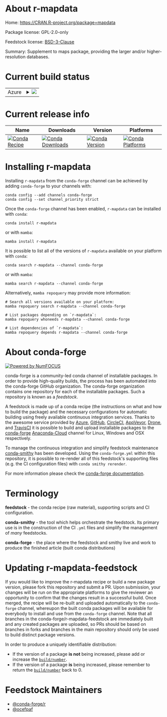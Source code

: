 About r-mapdata
===============

Home: https://CRAN.R-project.org/package=mapdata

Package license: GPL-2.0-only

Feedstock license: [BSD-3-Clause](https://github.com/conda-forge/r-mapdata-feedstock/blob/main/LICENSE.txt)

Summary: Supplement to maps package, providing the larger and/or higher-resolution databases.

Current build status
====================


<table>
    
  <tr>
    <td>Azure</td>
    <td>
      <details>
        <summary>
          <a href="https://dev.azure.com/conda-forge/feedstock-builds/_build/latest?definitionId=1329&branchName=main">
            <img src="https://dev.azure.com/conda-forge/feedstock-builds/_apis/build/status/r-mapdata-feedstock?branchName=main">
          </a>
        </summary>
        <table>
          <thead><tr><th>Variant</th><th>Status</th></tr></thead>
          <tbody><tr>
              <td>linux_64_r_base4.1</td>
              <td>
                <a href="https://dev.azure.com/conda-forge/feedstock-builds/_build/latest?definitionId=1329&branchName=main">
                  <img src="https://dev.azure.com/conda-forge/feedstock-builds/_apis/build/status/r-mapdata-feedstock?branchName=main&jobName=linux&configuration=linux%20linux_64_r_base4.1" alt="variant">
                </a>
              </td>
            </tr><tr>
              <td>linux_64_r_base4.2</td>
              <td>
                <a href="https://dev.azure.com/conda-forge/feedstock-builds/_build/latest?definitionId=1329&branchName=main">
                  <img src="https://dev.azure.com/conda-forge/feedstock-builds/_apis/build/status/r-mapdata-feedstock?branchName=main&jobName=linux&configuration=linux%20linux_64_r_base4.2" alt="variant">
                </a>
              </td>
            </tr><tr>
              <td>osx_64_r_base4.1</td>
              <td>
                <a href="https://dev.azure.com/conda-forge/feedstock-builds/_build/latest?definitionId=1329&branchName=main">
                  <img src="https://dev.azure.com/conda-forge/feedstock-builds/_apis/build/status/r-mapdata-feedstock?branchName=main&jobName=osx&configuration=osx%20osx_64_r_base4.1" alt="variant">
                </a>
              </td>
            </tr><tr>
              <td>osx_64_r_base4.2</td>
              <td>
                <a href="https://dev.azure.com/conda-forge/feedstock-builds/_build/latest?definitionId=1329&branchName=main">
                  <img src="https://dev.azure.com/conda-forge/feedstock-builds/_apis/build/status/r-mapdata-feedstock?branchName=main&jobName=osx&configuration=osx%20osx_64_r_base4.2" alt="variant">
                </a>
              </td>
            </tr><tr>
              <td>win_64</td>
              <td>
                <a href="https://dev.azure.com/conda-forge/feedstock-builds/_build/latest?definitionId=1329&branchName=main">
                  <img src="https://dev.azure.com/conda-forge/feedstock-builds/_apis/build/status/r-mapdata-feedstock?branchName=main&jobName=win&configuration=win%20win_64_" alt="variant">
                </a>
              </td>
            </tr>
          </tbody>
        </table>
      </details>
    </td>
  </tr>
</table>

Current release info
====================

| Name | Downloads | Version | Platforms |
| --- | --- | --- | --- |
| [![Conda Recipe](https://img.shields.io/badge/recipe-r--mapdata-green.svg)](https://anaconda.org/conda-forge/r-mapdata) | [![Conda Downloads](https://img.shields.io/conda/dn/conda-forge/r-mapdata.svg)](https://anaconda.org/conda-forge/r-mapdata) | [![Conda Version](https://img.shields.io/conda/vn/conda-forge/r-mapdata.svg)](https://anaconda.org/conda-forge/r-mapdata) | [![Conda Platforms](https://img.shields.io/conda/pn/conda-forge/r-mapdata.svg)](https://anaconda.org/conda-forge/r-mapdata) |

Installing r-mapdata
====================

Installing `r-mapdata` from the `conda-forge` channel can be achieved by adding `conda-forge` to your channels with:

```
conda config --add channels conda-forge
conda config --set channel_priority strict
```

Once the `conda-forge` channel has been enabled, `r-mapdata` can be installed with `conda`:

```
conda install r-mapdata
```

or with `mamba`:

```
mamba install r-mapdata
```

It is possible to list all of the versions of `r-mapdata` available on your platform with `conda`:

```
conda search r-mapdata --channel conda-forge
```

or with `mamba`:

```
mamba search r-mapdata --channel conda-forge
```

Alternatively, `mamba repoquery` may provide more information:

```
# Search all versions available on your platform:
mamba repoquery search r-mapdata --channel conda-forge

# List packages depending on `r-mapdata`:
mamba repoquery whoneeds r-mapdata --channel conda-forge

# List dependencies of `r-mapdata`:
mamba repoquery depends r-mapdata --channel conda-forge
```


About conda-forge
=================

[![Powered by
NumFOCUS](https://img.shields.io/badge/powered%20by-NumFOCUS-orange.svg?style=flat&colorA=E1523D&colorB=007D8A)](https://numfocus.org)

conda-forge is a community-led conda channel of installable packages.
In order to provide high-quality builds, the process has been automated into the
conda-forge GitHub organization. The conda-forge organization contains one repository
for each of the installable packages. Such a repository is known as a *feedstock*.

A feedstock is made up of a conda recipe (the instructions on what and how to build
the package) and the necessary configurations for automatic building using freely
available continuous integration services. Thanks to the awesome service provided by
[Azure](https://azure.microsoft.com/en-us/services/devops/), [GitHub](https://github.com/),
[CircleCI](https://circleci.com/), [AppVeyor](https://www.appveyor.com/),
[Drone](https://cloud.drone.io/welcome), and [TravisCI](https://travis-ci.com/)
it is possible to build and upload installable packages to the
[conda-forge](https://anaconda.org/conda-forge) [Anaconda-Cloud](https://anaconda.org/)
channel for Linux, Windows and OSX respectively.

To manage the continuous integration and simplify feedstock maintenance
[conda-smithy](https://github.com/conda-forge/conda-smithy) has been developed.
Using the ``conda-forge.yml`` within this repository, it is possible to re-render all of
this feedstock's supporting files (e.g. the CI configuration files) with ``conda smithy rerender``.

For more information please check the [conda-forge documentation](https://conda-forge.org/docs/).

Terminology
===========

**feedstock** - the conda recipe (raw material), supporting scripts and CI configuration.

**conda-smithy** - the tool which helps orchestrate the feedstock.
                   Its primary use is in the construction of the CI ``.yml`` files
                   and simplify the management of *many* feedstocks.

**conda-forge** - the place where the feedstock and smithy live and work to
                  produce the finished article (built conda distributions)


Updating r-mapdata-feedstock
============================

If you would like to improve the r-mapdata recipe or build a new
package version, please fork this repository and submit a PR. Upon submission,
your changes will be run on the appropriate platforms to give the reviewer an
opportunity to confirm that the changes result in a successful build. Once
merged, the recipe will be re-built and uploaded automatically to the
`conda-forge` channel, whereupon the built conda packages will be available for
everybody to install and use from the `conda-forge` channel.
Note that all branches in the conda-forge/r-mapdata-feedstock are
immediately built and any created packages are uploaded, so PRs should be based
on branches in forks and branches in the main repository should only be used to
build distinct package versions.

In order to produce a uniquely identifiable distribution:
 * If the version of a package **is not** being increased, please add or increase
   the [``build/number``](https://docs.conda.io/projects/conda-build/en/latest/resources/define-metadata.html#build-number-and-string).
 * If the version of a package **is** being increased, please remember to return
   the [``build/number``](https://docs.conda.io/projects/conda-build/en/latest/resources/define-metadata.html#build-number-and-string)
   back to 0.

Feedstock Maintainers
=====================

* [@conda-forge/r](https://github.com/conda-forge/r/)
* [@ocefpaf](https://github.com/ocefpaf/)

